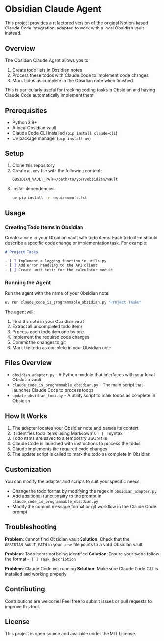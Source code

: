 # Obsidian Claude Agent

This project provides a refactored version of the original Notion-based Claude Code integration, adapted to work with a local Obsidian vault instead.

## Overview

The Obsidian Claude Agent allows you to:

1. Create todo lists in Obsidian notes
2. Process these todos with Claude Code to implement code changes
3. Mark todos as complete in the Obsidian note when finished

This is particularly useful for tracking coding tasks in Obsidian and having Claude Code automatically implement them.

## Prerequisites

- Python 3.9+
- A local Obsidian vault
- Claude Code CLI installed (`pip install claude-cli`)
- Uv package manager (`pip install uv`)

## Setup

1. Clone this repository
2. Create a `.env` file with the following content:
   ```
   OBSIDIAN_VAULT_PATH=/path/to/your/obsidian/vault
   ```
3. Install dependencies:
   ```bash
   uv pip install -r requirements.txt
   ```

## Usage

### Creating Todo Items in Obsidian

Create a note in your Obsidian vault with todo items. Each todo item should describe a specific code change or implementation task. For example:

```markdown
# Project Tasks

- [ ] Implement a logging function in utils.py
- [ ] Add error handling to the API client
- [ ] Create unit tests for the calculator module
```

### Running the Agent

Run the agent with the name of your Obsidian note:

```bash
uv run claude_code_is_programmable_obsidian.py "Project Tasks"
```

The agent will:
1. Find the note in your Obsidian vault
2. Extract all uncompleted todo items
3. Process each todo item one by one
4. Implement the required code changes
5. Commit the changes to git
6. Mark the todo as complete in your Obsidian note

## Files Overview

- `obsidian_adapter.py` - A Python module that interfaces with your local Obsidian vault
- `claude_code_is_programmable_obsidian.py` - The main script that launches Claude Code to process todos
- `update_obsidian_todo.py` - A utility script to mark todos as complete in Obsidian

## How It Works

1. The adapter locates your Obsidian note and parses its content
2. It identifies todo items using Markdown's `- [ ]` syntax
3. Todo items are saved to a temporary JSON file
4. Claude Code is launched with instructions to process the todos
5. Claude implements the required code changes
6. The update script is called to mark the todo as complete in Obsidian

## Customization

You can modify the adapter and scripts to suit your specific needs:

- Change the todo format by modifying the regex in `obsidian_adapter.py`
- Add additional functionality to the prompt in `claude_code_is_programmable_obsidian.py`
- Modify the commit message format or git workflow in the Claude Code prompt

## Troubleshooting

**Problem**: Cannot find Obsidian vault
**Solution**: Check that the `OBSIDIAN_VAULT_PATH` in your `.env` file points to a valid Obsidian vault

**Problem**: Todo items not being identified
**Solution**: Ensure your todos follow the format `- [ ] Task description`

**Problem**: Claude Code not running
**Solution**: Make sure Claude Code CLI is installed and working properly

## Contributing

Contributions are welcome! Feel free to submit issues or pull requests to improve this tool.

## License

This project is open source and available under the MIT License.